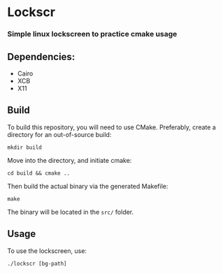 # Lockscr
### Simple linux lockscreen to practice cmake usage

## Dependencies:
* Cairo
* XCB
* X11

## Build 
To build this repository, you will need to use CMake.
Preferably, create a directory for an out-of-source build:

    mkdir build

Move into the directory, and initiate cmake:

    cd build && cmake ..

Then build the actual binary via the generated Makefile:

    make

The binary will be located in the `src/` folder. 

## Usage
To use the lockscreen, use:

    ./lockscr [bg-path]




